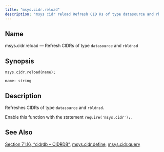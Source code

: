 ```yaml
---
title: "msys.cidr.reload"
description: "msys cidr reload Refresh CID Rs of type datasource and rbldnsd msys cidr reload name Refreshes CID Rs of type datasource and rbldnsd Enable this function with the statement require msys cidr Section 71 16 cidrdb CIDRDB msys cidr define msys cidr query..."
---
```


<a name="lua.ref.msys.cidr.reload"></a> 
## Name

msys.cidr.reload — Refresh CIDRs of type `datasource` and `rbldnsd`

<a name="idp17695008"></a> 
## Synopsis

`msys.cidr.reload(name);`

`name: string`<a name="idp17697968"></a> 
## Description

Refreshes CIDRs of type `datasource` and `rbldnsd`.

Enable this function with the statement `require('msys.cidr');`.

<a name="idp17701568"></a> 
## See Also

[Section 71.16, “cidrdb – CIDRDB”](modules.cidrdb "71.16. cidrdb – CIDRDB"), [msys.cidr.define](lua.ref.msys.cidr.define "msys.cidr.define"), [msys.cidr.query](lua.ref.msys.cidr.query "msys.cidr.query")